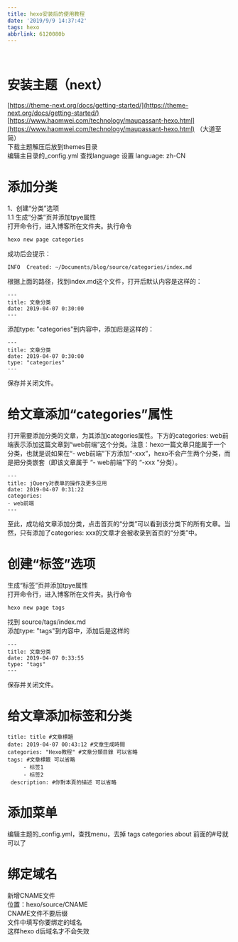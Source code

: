```yaml
---
title: hexo安装后的使用教程
date: '2019/9/9 14:37:42'
tags: hexo
abbrlink: 6120080b
---
```


​    

  # 安装主题（next）

 [https://theme-next.org/docs/getting-started/](https://theme-next.org/docs/getting-started/)  
 [https://www.haomwei.com/technology/maupassant-hexo.html](https://www.haomwei.com/technology/maupassant-hexo.html) （大道至简）  
 下载主题解压后放到themes目录  
 编辑主目录的_config.yml 查找language 设置 language: zh-CN  

 # 添加分类 


 1、创建“分类”选项  
 1.1 生成“分类”页并添加tpye属性  
 打开命令行，进入博客所在文件夹。执行命令


```
hexo new page categories

```
 成功后会提示：


```
INFO  Created: ~/Documents/blog/source/categories/index.md

```
 根据上面的路径，找到index.md这个文件，打开后默认内容是这样的：


```
---
title: 文章分类
date: 2019-04-07 0:30:00
---

```
 添加type: "categories"到内容中，添加后是这样的：


```
---
title: 文章分类
date: 2019-04-07 0:30:00
type: "categories"
---

```
 保存并关闭文件。

 # 给文章添加“categories”属性


 打开需要添加分类的文章，为其添加categories属性。下方的categories: web前端表示添加这篇文章到“web前端”这个分类。注意：hexo一篇文章只能属于一个分类，也就是说如果在“- web前端”下方添加“-xxx”，hexo不会产生两个分类，而是把分类嵌套（即该文章属于 “- web前端”下的 “-xxx ”分类）。


```
---
title: jQuery对表单的操作及更多应用
date: 2019-04-07 0:31:22
categories: 
- web前端
---

```
 至此，成功给文章添加分类，点击首页的“分类”可以看到该分类下的所有文章。当然，只有添加了categories: xxx的文章才会被收录到首页的“分类”中。  

# 创建“标签”选项  

 生成“标签”页并添加tpye属性  
 打开命令行，进入博客所在文件夹。执行命令


```
hexo new page tags

```
 找到 source/tags/index.md  
 添加type: "tags"到内容中，添加后是这样的


```
---
title: 文章分类
date: 2019-04-07 0:33:55
type: "tags"
---

```
 保存并关闭文件。  

 # 给文章添加标签和分类




```
title: title #文章標題
date: 2019-04-07 00:43:12 #文章生成時間
categories: "Hexo教程" #文章分類目錄 可以省略
tags: #文章標籤 可以省略
     - 标签1
     - 标签2
 description: #你對本頁的描述 可以省略

```
 # 添加菜单 


 编辑主题的_config.yml，查找menu，去掉 tags categories about 前面的#号就可以了  

 # 绑定域名

  
 新增CNAME文件  
 位置：hexo/source/CNAME  
 CNAME文件不要后缀  
 文件中填写你要绑定的域名  
 这样hexo d后域名才不会失效

   
